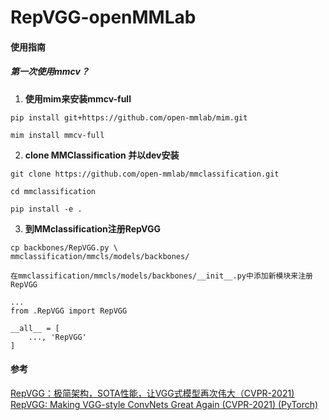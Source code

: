 # RepVGG-openMMLab

#### 使用指南
##### 第一次使用mmcv？
1. **使用mim来安装mmcv-full**
```
pip install git+https://github.com/open-mmlab/mim.git

mim install mmcv-full

```


2. **clone MMClassification 并以dev安装**
```
git clone https://github.com/open-mmlab/mmclassification.git

cd mmclassification

pip install -e .
```



3. **到MMclassification注册RepVGG**

```
cp backbones/RepVGG.py \
mmclassification/mmcls/models/backbones/

在mmclassification/mmcls/models/backbones/__init__.py中添加新模块来注册RepVGG

...
from .RepVGG import RepVGG

__all__ = [
    ..., 'RepVGG'
]
```


#### **参考**
[RepVGG：极简架构，SOTA性能，让VGG式模型再次伟大（CVPR-2021)](https://zhuanlan.zhihu.com/p/344324470)
[RepVGG: Making VGG-style ConvNets Great Again (CVPR-2021) (PyTorch)](https://github.com/DingXiaoH/RepVGG#readme)
